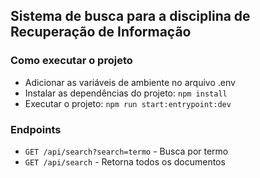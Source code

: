 ## Sistema de busca para a disciplina de Recuperação de Informação

### Como executar o projeto

- Adicionar as variáveis de ambiente no arquivo .env
- Instalar as dependências do projeto: `npm install`
- Executar o projeto: `npm run start:entrypoint:dev`

### Endpoints

- `GET /api/search?search=termo` - Busca por termo
- `GET /api/search` - Retorna todos os documentos
